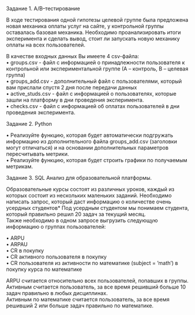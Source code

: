 
Задание 1. A/B–тестирование

В ходе тестирования одной гипотезы целевой группе была предложена новая механика оплаты услуг на сайте, у контрольной группы оставалась базовая механика. Необходимо проанализировать итоги эксперимента и сделать вывод, стоит ли запускать новую механику оплаты на всех пользователей.

В качестве входных данных Вы имеете 4 csv-файла:    
•	groups.csv - файл с информацией о принадлежности пользователя к контрольной или экспериментальной группе (А – контроль, B – целевая группа)     
•	groups_add.csv - дополнительный файл с пользователями, который вам прислали спустя 2 дня после передачи данных    
•	active_studs.csv - файл с информацией о пользователях, которые зашли на платформу в дни проведения эксперимента.     
•	checks.csv - файл с информацией об оплатах пользователей в дни проведения эксперимента. 

Задание 2. Python

•	Реализуйте функцию, которая будет автоматически подгружать информацию из дополнительного файла groups_add.csv (заголовки могут отличаться) и на основании дополнительных параметров пересчитывать метрики.    
•	Реализуйте функцию, которая будет строить графики по получаемым метрикам.

Задание 3. SQL
Анализ для образовательной платформы. 

Образовательные курсы состоят из различных уроков, каждый из которых состоит из нескольких маленьких заданий. Необходимо написать запрос, который даст информацию о количестве очень усердных студентов* Под усердным студентом мы понимаем студента, который правильно решил 20 задач за текущий месяц.    
Также необходимо в одном запросе выгрузить следующую информацию о группах пользователей:

•	ARPU     
•	ARPAU     
•	CR в покупку     
•	СR активного пользователя в покупку     
•	CR пользователя из активности по математике (subject = ’math’) в покупку курса по математике  

ARPU считается относительно всех пользователей, попавших в группы.    
Активным считается пользователь, за все время решивший больше 10 задач правильно в любых дисциплинах.    
Активным по математике считается пользователь, за все время решивший 2 или больше задач правильно по математике.


